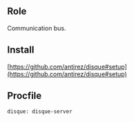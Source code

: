 ## Role

Communication bus.


## Install

[https://github.com/antirez/disque#setup](https://github.com/antirez/disque#setup)

## Procfile

```
disque: disque-server
```
